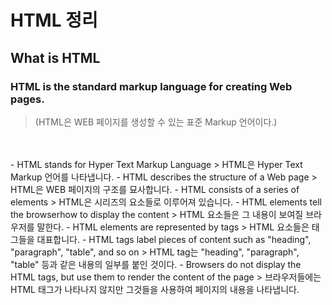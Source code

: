 # HTML 정리

## What is HTML
### HTML is the standard markup language for creating Web pages.
> (HTML은 WEB 페이지를 생성할 수 있는 표준 Markup 언어이다.)
<br>
<br>
- HTML stands for Hyper Text Markup Language
> HTML은 Hyper Text Markup 언어를 나타냅니다.
- HTML describes the structure of a Web page 
> HTML은 WEB 페이지의 구조를 묘사합니다.
- HTML consists of a series of elements 
> HTML은 시리즈의 요소들로 이루어져 있습니다.
- HTML elements tell the browserhow to display the content 
> HTML 요소들은 그 내용이 보여질 브라우저를 말한다.
- HTML elements are represented by tags 
> HTML 요소들은 태그들을 대표합니다.
- HTML tags label pieces of content such as "heading", "paragraph", "table", and so on 
> HTML tag는 "heading", "paragraph", "table" 등과 같은 내용의 일부를 붙인 것이다.
- Browsers do not display the HTML tags, but use them to render the content of the page 
> 브라우저들에는 HTML 태그가 나타나지 않지만 그것들을 사용하여 페이지의 내용을 나타냅니다.
